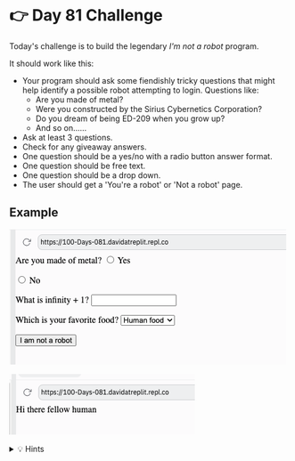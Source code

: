 # 👉 Day 81 Challenge

Today's challenge is to build the legendary *I'm not a robot* program.

It should work like this:

- Your program should ask some fiendishly tricky questions that might help identify a possible robot attempting to login. Questions like:
  - Are you made of metal?
  - Were you constructed by the Sirius Cybernetics Corporation?
  - Do you dream of being ED-209 when you grow up?
  - And so on......
- Ask at least 3 questions.
- Check for any giveaway answers.
- One question should be a yes/no with a radio button answer format.
- One question should be free text.
- One question should be a drop down.
- The user should get a 'You're a robot' or 'Not a robot' page.

## Example
![](resources/01_challenge1.png)

![](resources/01_challenge2.png)
<details> <summary> 💡 Hints </summary>
  
- Use `.lower()` to handle the free type text box.

</details>